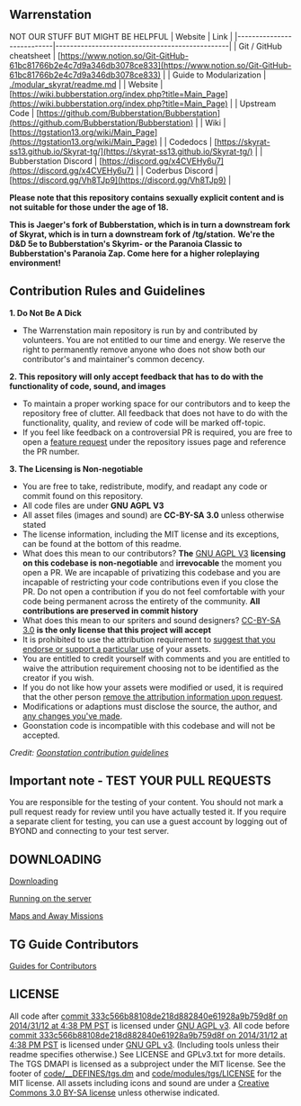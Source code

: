 ## Warrenstation

NOT OUR STUFF BUT MIGHT BE HELPFUL
| Website                   | Link                                           |
|---------------------------|------------------------------------------------|
| Git / GitHub cheatsheet   | [https://www.notion.so/Git-GitHub-61bc81766b2e4c7d9a346db3078ce833](https://www.notion.so/Git-GitHub-61bc81766b2e4c7d9a346db3078ce833) |
| Guide to Modularization   | [./modular_skyrat/readme.md](./modular_skyrat/readme.md) |
| Website                   | [https://wiki.bubberstation.org/index.php?title=Main_Page](https://wiki.bubberstation.org/index.php?title=Main_Page) |
| Upstream Code             | [https://github.com/Bubberstation/Bubberstation](https://github.com/Bubberstation/Bubberstation) |
| Wiki                      | [https://tgstation13.org/wiki/Main_Page](https://tgstation13.org/wiki/Main_Page) |
| Codedocs                  | [https://skyrat-ss13.github.io/Skyrat-tg/](https://skyrat-ss13.github.io/Skyrat-tg/) |
| Bubberstation Discord     | [https://discord.gg/x4CVEHy6u7](https://discord.gg/x4CVEHy6u7) |
| Coderbus Discord          | [https://discord.gg/Vh8TJp9](https://discord.gg/Vh8TJp9) |

**Please note that this repository contains sexually explicit content and is not suitable for those under the age of 18.**

**This is Jaeger's fork of Bubberstation, which is in turn a downstream fork of Skyrat, which is in turn a downstream fork of /tg/station.**
**We're the D&D 5e to Bubberstation's Skyrim- or the Paranoia Classic to Bubberstation's Paranoia Zap. Come here for a higher roleplaying environment!**

## Contribution Rules and Guidelines

**1. Do Not Be A Dick**
- The Warrenstation main repository is run by and contributed by volunteers. You are not entitled to our time and energy. We reserve the right to permanently remove anyone who does not show both our contributor's and maintainer's common decency.

**2. This repository will only accept feedback that has to do with the functionality of code, sound, and images**
- To maintain a proper working space for our contributors and to keep the repository free of clutter. All feedback that does not have to do with the functionality, quality, and review of code will be marked off-topic.
- If you feel like feedback on a controversial PR is required, you are free to open a [feature request](https://github.com/Bubberstation/Bubberstation/issues/new/choose) under the repository issues page and reference the PR number.

**3. The Licensing is Non-negotiable**
- You are free to take, redistribute, modify, and readapt any code or commit found on this repository. 
- All code files are under **GNU AGPL V3** 
- All asset files (images and sound) are **CC-BY-SA 3.0** unless otherwise stated
- The license information, including the MIT license and its exceptions, can be found at the bottom of this readme. 
- What does this mean to our contributors? **The** [GNU AGPL V3](https://www.gnu.org/licenses/agpl-3.0.html) **licensing on this codebase is non-negotiable** and **irrevocable** the moment you open a PR. We are incapable of privatizing this codebase and you are incapable of restricting your code contributions even if you close the PR. Do not open a contribution if you do not feel comfortable with your code being permanent across the entirety of the community. **All contributions are preserved in commit history**
- What does this mean to our spriters and sound designers? [CC-BY-SA 3.0](https://creativecommons.org/licenses/by-sa/3.0/) **is the only license that this project will accept**
- It is prohibited to use the attribution requirement to [suggest that you endorse or support a particular use](https://creativecommons.org/faq/#do-i-need-to-be-aware-of-anything-else-when-providing-attribution) of your assets.
- You are entitled to credit yourself with comments and you are entitled to waive the attribution requirement choosing not to be identified as the creator if you wish.
- If you do not like how your assets were modified or used, it is required that the other person [remove the attribution information upon request](https://wiki.creativecommons.org/wiki/License_Versions#Licensors_may_request_removal_of_attribution).
- Modifications or adaptions must disclose the source, the author, and [any changes you've made](https://wiki.creativecommons.org/wiki/License_Versions#Modifications_and_adaptations_must_be_indicated). 
- Goonstation code is incompatible with this codebase and will not be accepted.

*Credit: [Goonstation contribution guidelines](https://hackmd.io/@goonstation/docs/%2F%40goonstation%2Fcontribute#What-if-I-change-my-mind-about-my-contributions-being-published)*

## Important note - TEST YOUR PULL REQUESTS

You are responsible for the testing of your content. You should not mark a pull request ready for review until you have actually tested it. If you require a separate client for testing, you can use a guest account by logging out of BYOND and connecting to your test server.

## DOWNLOADING

[Downloading](.github/guides/DOWNLOADING.md)

[Running on the server](.github/guides/RUNNING_A_SERVER.md)

[Maps and Away Missions](.github/guides/MAPS_AND_AWAY_MISSIONS.md)

## TG Guide Contributors
[Guides for Contributors](.github/CONTRIBUTING.md)

## LICENSE
All code after [commit 333c566b88108de218d882840e61928a9b759d8f on 2014/31/12 at 4:38 PM PST](https://github.com/tgstation/tgstation/commit/333c566b88108de218d882840e61928a9b759d8f) is licensed under [GNU AGPL v3](https://www.gnu.org/licenses/agpl-3.0.html).
All code before [commit 333c566b88108de218d882840e61928a9b759d8f on 2014/31/12 at 4:38 PM PST](https://github.com/tgstation/tgstation/commit/333c566b88108de218d882840e61928a9b759d8f) is licensed under [GNU GPL v3](https://www.gnu.org/licenses/gpl-3.0.html).
(Including tools unless their readme specifies otherwise.)
See LICENSE and GPLv3.txt for more details.
The TGS DMAPI is licensed as a subproject under the MIT license.
See the footer of [code/__DEFINES/tgs.dm](./code/__DEFINES/tgs.dm) and [code/modules/tgs/LICENSE](./code/modules/tgs/LICENSE) for the MIT license.
All assets including icons and sound are under a [Creative Commons 3.0 BY-SA license](https://creativecommons.org/licenses/by-sa/3.0/) unless otherwise indicated.
